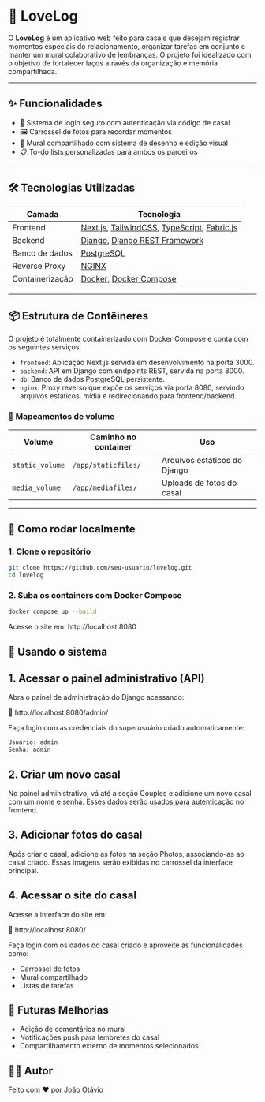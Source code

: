 # 💖 LoveLog

O **LoveLog** é um aplicativo web feito para casais que desejam registrar momentos especiais do relacionamento, organizar tarefas em conjunto e manter um mural colaborativo de lembranças. O projeto foi idealizado com o objetivo de fortalecer laços através da organização e memória compartilhada.

---

## ✨ Funcionalidades

- 🔐 Sistema de login seguro com autenticação via código de casal
- 🖼️ Carrossel de fotos para recordar momentos
- 🧠 Mural compartilhado com sistema de desenho e edição visual
- 📋 To-do lists personalizadas para ambos os parceiros

---

## 🛠️ Tecnologias Utilizadas

| Camada     | Tecnologia                    |
|------------|-------------------------------|
| Frontend   | [Next.js](https://nextjs.org/), [TailwindCSS](https://tailwindcss.com/), [TypeScript](https://www.typescriptlang.org/), [Fabric.js](http://fabricjs.com/) |
| Backend    | [Django](https://www.djangoproject.com/), [Django REST Framework](https://www.django-rest-framework.org/) |
| Banco de dados | [PostgreSQL](https://www.postgresql.org/) |
| Reverse Proxy | [NGINX](https://www.nginx.com/) |
| Containerização | [Docker](https://www.docker.com/), [Docker Compose](https://docs.docker.com/compose/) |

---

## 📦 Estrutura de Contêineres

O projeto é totalmente containerizado com Docker Compose e conta com os seguintes serviços:

- `frontend`: Aplicação Next.js servida em desenvolvimento na porta 3000.
- `backend`: API em Django com endpoints REST, servida na porta 8000.
- `db`: Banco de dados PostgreSQL persistente.
- `nginx`: Proxy reverso que expõe os serviços via porta 8080, servindo arquivos estáticos, mídia e redirecionando para frontend/backend.

### 🔗 Mapeamentos de volume

| Volume        | Caminho no container     | Uso                        |
|---------------|--------------------------|-----------------------------|
| `static_volume` | `/app/staticfiles/`      | Arquivos estáticos do Django |
| `media_volume`  | `/app/mediafiles/`       | Uploads de fotos do casal    |

---

## 🚀 Como rodar localmente

### 1. Clone o repositório

```bash
git clone https://github.com/seu-usuario/lovelog.git
cd lovelog
``` 

### 2. Suba os containers com Docker Compose

```bash
docker compose up --build
``` 

Acesse o site em: http://localhost:8080

## 🧪 Usando o sistema

## 1. Acessar o painel administrativo (API)
Abra o painel de administração do Django acessando: 

🔗 http://localhost:8080/admin/

Faça login com as credenciais do superusuário criado automaticamente:
```bash
Usuário: admin  
Senha: admin
``` 

## 2. Criar um novo casal
No painel administrativo, vá até a seção Couples e adicione um novo casal com um nome e senha.
Esses dados serão usados para autenticação no frontend.

## 3. Adicionar fotos do casal
Após criar o casal, adicione as fotos na seção Photos, associando-as ao casal criado.
Essas imagens serão exibidas no carrossel da interface principal.

## 4. Acessar o site do casal
Acesse a interface do site em:

🔗 http://localhost:8080/

Faça login com os dados do casal criado e aproveite as funcionalidades como:
- Carrossel de fotos
- Mural compartilhado
- Listas de tarefas


## 📌 Futuras Melhorias

- Adição de comentários no mural
- Notificações push para lembretes do casal
- Compartilhamento externo de momentos selecionados

## 👨‍💻 Autor

Feito com ❤️ por João Otávio
